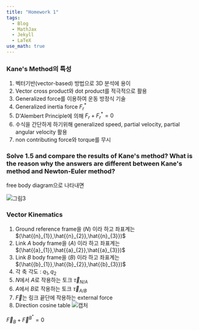 ```yaml
---
title: "Homework 1"
tags:
  - Blog
  - MathJax
  - Jekyll
  - LaTeX
use_math: true
---
```

### Kane's Method의 특성
1. 벡터기반(vector-based) 방법으로 3D 분석에 용이
2. Vector cross product와 dot product를 적극적으로 활용
3. Generalized force를 이용하여 운동 방정식 기술
4. Generalized inertia force ${F}^{*}_{r}$
5. D'Alembert Principle에 의해 ${F}_{r} + {F}^{*}_{r} = 0$
6. 수식을 간단하게 하기위해 generalized speed, partial velocity, partial angular velocity 활용
7. non contributing force와 torque를 무시

### Solve 1.5 and compare the results of Kane's method? What is the reason why the answers are different between Kane's method and Newton-Euler method?

free body diagram으로 나타내면

![그림3](https://user-images.githubusercontent.com/53217819/95018597-c0d7d580-069b-11eb-83c4-731701cc5739.png)

### Vector Kinematics
1. Ground reference frame을 $(N)$ 이라 하고 좌표계는 $(\hat{{n}_{1}},\hat{{n}_{2}},\hat{{n}_{3}})$
2. Link $A$ body frame을 $(A)$ 이라 하고 좌표계는 $(\hat{{a}_{1}},\hat{{a}_{2}},\hat{{a}_{3}})$
3. Link $B$ body frame을 $(B)$ 이라 하고 좌표계는 $(\hat{{b}_{1}},\hat{{b}_{2}},\hat{{b}_{3}})$
4. 각 축 각도 : ${q}_{1}, {q}_{2}$
5. $N$에서 $A$로 작용하는 토크 $\vec{\tau}_{N/A}$
6. $A$에서 $B$로 작용하는 토크 $\vec{\tau}_{A/B}$
7. $\vec{F}$는 링크 끝단에 작용하는 external force
8. Direction cosine table
![캡처](https://user-images.githubusercontent.com/53217819/95019024-11e8c900-069e-11eb-9a8e-3efd3c4e773e.PNG)


$\vec { F } _ { B } + \vec { F } ^ { B ^ { * } } = 0$

